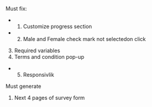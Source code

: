 Must fix:
+ 1. Customize progress section 
+ 2. Male and Female check mark not selectedon click
3. Required variables
4. Terms and condition pop-up
+ 5. Responsivlik

Must generate 
1. Next 4 pages of  survey form